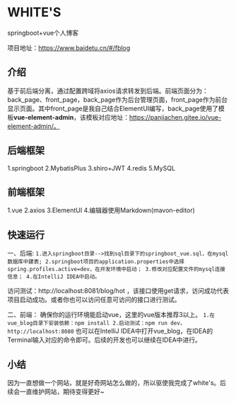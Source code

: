 # WHITE'S
springboot+vue个人博客

项目地址：https://www.baidetu.cn/#/fblog

## 介绍 
基于前后端分离，通过配置跨域将axios请求转发到后端。前端页面分为：back_page、front_page，back_page作为后台管理页面，front_page作为前台显示页面。其中front_page是我自己结合ElementUI编写，back_page使用了模板**vue-element-admin**，该模板对应地址：https://panjiachen.gitee.io/vue-element-admin/。

## 后端框架
1.springboot
2.MybatisPlus
3.shiro+JWT
4.redis
5.MySQL

## 前端框架
1.vue
2.axios
3.ElementUI
4.编辑器使用Markdown(mavon-editor)

## 快速运行  
  
一、后端:
`
  1.进入springboot目录-->找到sql目录下的springboot_vue.sql，在mysql数据库中建表;
  2.springboot项目的application.properties中选择spring.profiles.active=dev，在开发环境中启动；
  3.修改对应配置文件的mysql连接信息；
  4.在IntelliJ IDEA中启动。
`

访问测试：http://localhost:8081/blog/hot ，该接口使用get请求，访问成功代表项目启动成功。或者你也可以访问任意可访问的接口进行测试。

二、前端：
确保你的运行环境能启动vue，这里的vue版本推荐3以上。
`
  1.在vue_blog目录下安装依赖：npm install
  2.启动测试：npm run dev，http://localhost:8080
`
 也可以在IntelliJ IDEA中打开vue_blog，在IDEA的Terminal输入对应的命令即可。后续的开发也可以继续在IDEA中进行。
  
## 小结
因为一直想做一个网站，就是好奇网站怎么做的，所以驱使我完成了white's。后续会一直维护网站，期待变得更好~




